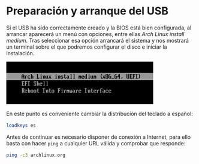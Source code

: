# Preparación y arranque del USB

Si el USB ha sido correctamente creado y la BIOS está bien configurada, al arrancar aparecerá un menú con opciones, entre ellas *Arch Linux install medium*. Tras seleccionar esa opción arrancará el sistema y nos mostrará un terminal sobre el que podremos configurar el disco e iniciar la instalación.

![Menú de arranque de Arch Linux](../images/boot-menu.png)

En este punto es conveniente cambiar la distribución del teclado a español:

```bash
loadkeys es
```

Antes de continuar es necesario disponer de conexión a Internet, para ello basta con hacer `ping` a cualquier URL válida y comprobar que responde:

```bash
ping -c3 archlinux.org
```
